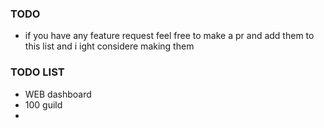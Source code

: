 ### TODO

-   if you have any feature request feel free to make a pr and add them to this list and i ight considere making them

### TODO LIST

-   WEB dashboard
-   100 guild
-
